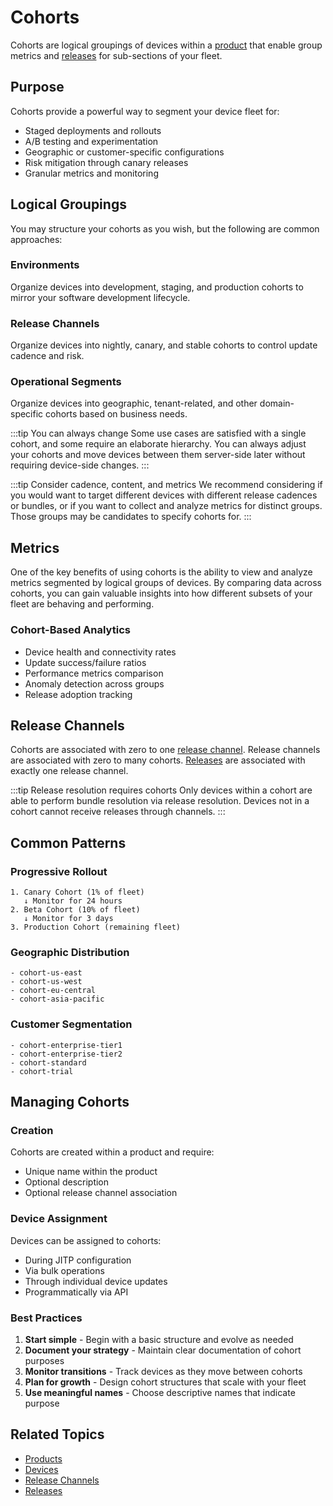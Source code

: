 # Cohorts

Cohorts are logical groupings of devices within a [product](/dev-center/peridio-core/device-management/products) that enable group metrics and [releases](/platform/reference/releases) for sub-sections of your fleet.

## Purpose

Cohorts provide a powerful way to segment your device fleet for:

- Staged deployments and rollouts
- A/B testing and experimentation
- Geographic or customer-specific configurations
- Risk mitigation through canary releases
- Granular metrics and monitoring

## Logical Groupings

You may structure your cohorts as you wish, but the following are common approaches:

### Environments

Organize devices into development, staging, and production cohorts to mirror your software development lifecycle.

### Release Channels

Organize devices into nightly, canary, and stable cohorts to control update cadence and risk.

### Operational Segments

Organize devices into geographic, tenant-related, and other domain-specific cohorts based on business needs.

:::tip You can always change
Some use cases are satisfied with a single cohort, and some require an elaborate hierarchy. You can always adjust your cohorts and move devices between them server-side later without requiring device-side changes.
:::

:::tip Consider cadence, content, and metrics
We recommend considering if you would want to target different devices with different release cadences or bundles, or if you want to collect and analyze metrics for distinct groups. Those groups may be candidates to specify cohorts for.
:::

## Metrics

One of the key benefits of using cohorts is the ability to view and analyze metrics segmented by logical groups of devices. By comparing data across cohorts, you can gain valuable insights into how different subsets of your fleet are behaving and performing.

### Cohort-Based Analytics

- Device health and connectivity rates
- Update success/failure ratios
- Performance metrics comparison
- Anomaly detection across groups
- Release adoption tracking

## Release Channels

Cohorts are associated with zero to one [release channel](/platform/reference/release-channels). Release channels are associated with zero to many cohorts. [Releases](/platform/reference/releases) are associated with exactly one release channel.

:::tip Release resolution requires cohorts
Only devices within a cohort are able to perform bundle resolution via release resolution. Devices not in a cohort cannot receive releases through channels.
:::

## Common Patterns

### Progressive Rollout

```
1. Canary Cohort (1% of fleet)
   ↓ Monitor for 24 hours
2. Beta Cohort (10% of fleet)
   ↓ Monitor for 3 days
3. Production Cohort (remaining fleet)
```

### Geographic Distribution

```
- cohort-us-east
- cohort-us-west
- cohort-eu-central
- cohort-asia-pacific
```

### Customer Segmentation

```
- cohort-enterprise-tier1
- cohort-enterprise-tier2
- cohort-standard
- cohort-trial
```

## Managing Cohorts

### Creation

Cohorts are created within a product and require:

- Unique name within the product
- Optional description
- Optional release channel association

### Device Assignment

Devices can be assigned to cohorts:

- During JITP configuration
- Via bulk operations
- Through individual device updates
- Programmatically via API

### Best Practices

1. **Start simple** - Begin with a basic structure and evolve as needed
2. **Document your strategy** - Maintain clear documentation of cohort purposes
3. **Monitor transitions** - Track devices as they move between cohorts
4. **Plan for growth** - Design cohort structures that scale with your fleet
5. **Use meaningful names** - Choose descriptive names that indicate purpose

## Related Topics

- [Products](/dev-center/peridio-core/device-management/products)
- [Devices](/dev-center/peridio-core/device-management/devices)
- [Release Channels](/platform/reference/release-channels)
- [Releases](/platform/reference/releases)

